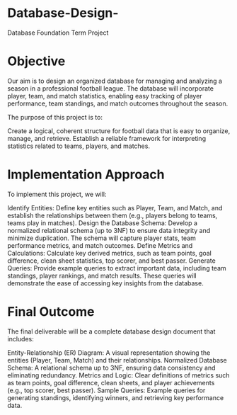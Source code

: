 # Database-Design-
Database Foundation Term Project 

# Objective
Our aim is to design an organized database for managing and analyzing a season in a professional football league. The database will incorporate player, team, and match statistics, enabling easy tracking of player performance, team standings, and match outcomes throughout the season.

The purpose of this project is to:

Create a logical, coherent structure for football data that is easy to organize, manage, and retrieve.
Establish a reliable framework for interpreting statistics related to teams, players, and matches.

# Implementation Approach
To implement this project, we will:

Identify Entities: Define key entities such as Player, Team, and Match, and establish the relationships between them (e.g., players belong to teams, teams play in matches).
Design the Database Schema: Develop a normalized relational schema (up to 3NF) to ensure data integrity and minimize duplication. The schema will capture player stats, team performance metrics, and match outcomes.
Define Metrics and Calculations: Calculate key derived metrics, such as team points, goal difference, clean sheet statistics, top scorer, and best passer.
Generate Queries: Provide example queries to extract important data, including team standings, player rankings, and match results. These queries will demonstrate the ease of accessing key insights from the database.
# Final Outcome
The final deliverable will be a complete database design document that includes:

Entity-Relationship (ER) Diagram: A visual representation showing the entities (Player, Team, Match) and their relationships.
Normalized Database Schema: A relational schema up to 3NF, ensuring data consistency and eliminating redundancy.
Metrics and Logic: Clear definitions of metrics such as team points, goal difference, clean sheets, and player achievements (e.g., top scorer, best passer).
Sample Queries: Example queries for generating standings, identifying winners, and retrieving key performance data.
